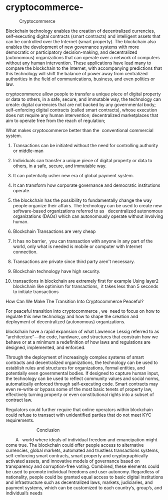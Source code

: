 # cryptocommerce-


           Cryptocommerce 

Blockchain technology enables the creation of decentralized currencies, self-executing digital contracts (smart contracts) and intelligent assets that can be controlled over the Internet (smart property). The blockchain also enables the development of new governance systems with more democratic or participatory decision-making, and decentralized (autonomous) organizations that can operate over a network of computers without any human intervention. These applications have lead many to compare the blockchain to the Internet, with accompanying predictions that this technology will shift the balance of power away from centralized authorities in the field of communications, business, and even politics or law. 

cryptocommerce allow people to transfer a unique piece of digital property or data to others, in a safe, secure, and immutable way, the technology can create: digital currencies that are not backed by any governmental body; self-enforcing digital contracts (called smart contracts), whose execution does not require any human intervention; decentralized marketplaces that aim to operate free from the reach of regulation;


What makes cryptocommerce better than the  conventional commercial system. 

1. Transactions can be initiated without the need for controlling authority or middle-man 

2. Individuals can transfer a unique piece of digital property or data to others, in a safe, secure, and immutable way. 

3. It can potentially usher new era of global payment system. 

4. It can transform how corporate governance and democratic institutions operate. 

5. the blockchain has the possibility to fundamentally change the way people organize their affairs. The technology can be used to create new software-based organizations referred to as   decentralized autonomous organizations (DAOs) which can autonomously operate without involving human. 

6. Blockchain Transactions are very cheap 

7. It has no barrier,  you can transaction with anyone in any part of the world, only what is needed is mobile or computer with Internet connection. 

8. Transactions are private since third party aren't necessary. 

9. Blockchain technology have high security. 

10. transactions in blockchain are extremely first for example Using layer2 blockchain like optimism for transactions,  it takes less than 5 seconds to initiate transactions 


How Can We Make The Transition Into Cryptocommerce Peaceful?



For peaceful transition into cryptocommerce ,
we  need to focus on how to regulate this new technology and how to shape the creation and deployment of decentralized (autonomous) organizations.


blockchain have a rapid expansion of what Lawrence Lessig referred to as “architecture”—the code, hardware, and structures that constrain how we behave or at a minimum a redefinition of how laws and regulations are designed, implemented, and enforced. 

Through the deployment of increasingly complex systems of smart contracts and decentralized organizations, the technology can be used to establish rules and structures for organizations, formal entities, and potentially even governmental bodies. If designed to capture human input, the technology can be used to reflect community values and social norms, automatically enforced through self-executing code. Smart contracts may even re-write or bypass some of the most basic tenets of property law, effectively turning property or even constitutional rights into a subset of contract law.


Regulators could further require that online operators within blockchain could refuse to transact with unidentified parties that do not meet KYC requirements. 

                         Conclusion 


        A   world where ideals of individual freedom and emancipation might come true. The blockchain could offer people access to alternative currencies, global markets, automated and trustless transactions systems, self-enforcing smart contracts, smart property and cryptographically activated assets, and innovative models of governance based on transparency and corruption-free voting. Combined, these elements could be used to promote individual freedoms and user autonomy. Regardless of nationality, people could be granted equal access to basic digital institutions and infrastructure such as decentralized laws, markets, judiciaries, and payment systems, which can be customized to each country’s, group’s, and individual’s needs













